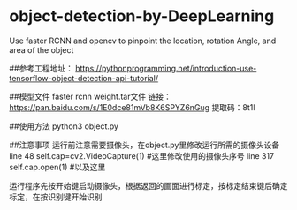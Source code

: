 # object-detection-by-DeepLearning
Use faster RCNN and opencv to pinpoint the location, rotation Angle, and area of the object

##参考工程地址：
https://pythonprogramming.net/introduction-use-tensorflow-object-detection-api-tutorial/

##模型文件
faster rcnn weight.tar文件
链接：https://pan.baidu.com/s/1E0dce81mVb8K6SPYZ6nGug 
提取码：8t1l 

##使用方法
python3 object.py

##注意事项
运行前注意需要摄像头，在object.py里修改运行所需的摄像头设备
line 48
self.cap=cv2.VideoCapture(1) #这里修改使用的摄像头序号
line 317
self.cap.open(1)             #以及这里

运行程序先按开始键启动摄像头，根据返回的画面进行标定，按标定结束键后确定标定，在按识别键开始识别
